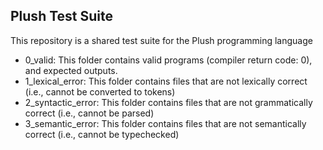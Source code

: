 ## Plush Test Suite

This repository is a shared test suite for the Plush programming language


- 0_valid: This folder contains valid programs (compiler return code: 0), and expected outputs.
- 1_lexical_error: This folder contains files that are not lexically correct (i.e., cannot be converted to tokens)
- 2_syntactic_error: This folder contains files that are not grammatically correct (i.e., cannot be parsed)
- 3_semantic_error: This folder contains files that are not semantically correct (i.e., cannot be typechecked)